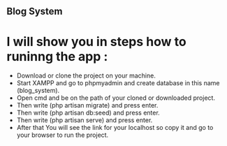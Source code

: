 ## Blog System

# I will show you in steps how to runinng the app :

- Download or clone the project on your machine.
- Start XAMPP and go to phpmyadmin and create database in this name (blog_system).
- Open cmd and be on the path of your cloned or downloaded project.
- Then write (php artisan migrate) and press enter.
- Then write (php artisan db:seed) and press enter.
- Then write (php artisan serve) and press enter.
- After that You will see the link for your localhost so copy it and go to your browser to run the project.
